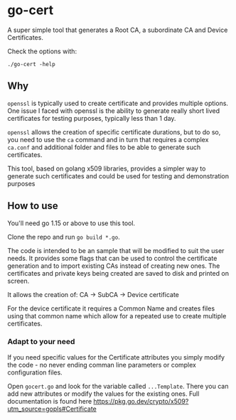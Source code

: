 # go-cert

A super simple tool that generates a Root CA, a subordinate CA and Device Certificates.

Check the options with:

`./go-cert -help`

## Why

`openssl` is typically used to create certificate and provides multiple options. 
One issue I faced with openssl is the ability to generate really short lived certificates for testing purposes, typically less than 1 day. 

`openssl` allows the creation of specific certificate durations, but to do so, you need to use the `ca` command and in turn that requires a complex `ca.conf` and additional folder and files to be able to generate such certificates.

This tool, based on golang x509 libraries, provides a simpler way to generate such certificates and could be used for testing and demonstration purposes

## How to use

You'll need go 1.15 or above to use this tool. 

Clone the repo and run `go build *.go`.

The code is intended to be an sample that will be modified to suit the user needs. 
It provides some flags that can be used to control the certificate generation and to import existing CAs instead of creating new ones. The certificates and private keys being created are saved to disk and printed on screen.

It allows the creation of:
CA -> SubCA -> Device certificate

For the device certificate it requires a Common Name and creates files using that common name which allow for a repeated use to create multiple certificates.

### Adapt to your need

If you need specific values for the Certificate attributes you simply modify the code - no never ending comman line parameters or complex configuration files.

Open `gocert.go` and look for the variable called `...Template`. There you can add new attributes or modify the values for the existing ones. Full documentation is found here https://pkg.go.dev/crypto/x509?utm_source=gopls#Certificate





